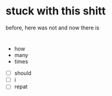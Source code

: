 # stuck with this shitt

before, here was not and now there is

# #

* how
* many
* times
- [ ] should
- [ ] i
- [ ] repat
